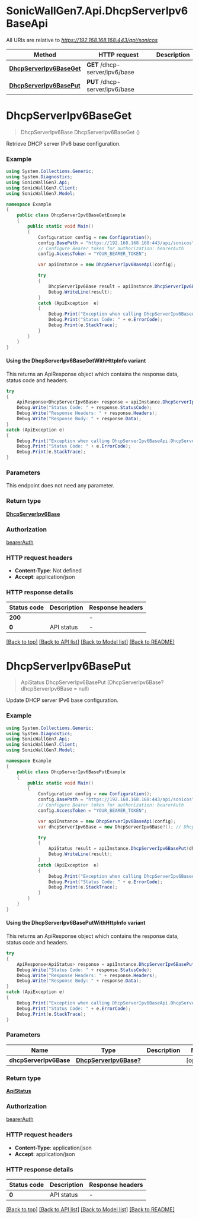 # SonicWallGen7.Api.DhcpServerIpv6BaseApi

All URIs are relative to *https://192.168.168.168:443/api/sonicos*

| Method | HTTP request | Description |
|--------|--------------|-------------|
| [**DhcpServerIpv6BaseGet**](DhcpServerIpv6BaseApi.md#dhcpserveripv6baseget) | **GET** /dhcp-server/ipv6/base |  |
| [**DhcpServerIpv6BasePut**](DhcpServerIpv6BaseApi.md#dhcpserveripv6baseput) | **PUT** /dhcp-server/ipv6/base |  |

<a id="dhcpserveripv6baseget"></a>
# **DhcpServerIpv6BaseGet**
> DhcpServerIpv6Base DhcpServerIpv6BaseGet ()



Retrieve DHCP server IPv6 base configuration.

### Example
```csharp
using System.Collections.Generic;
using System.Diagnostics;
using SonicWallGen7.Api;
using SonicWallGen7.Client;
using SonicWallGen7.Model;

namespace Example
{
    public class DhcpServerIpv6BaseGetExample
    {
        public static void Main()
        {
            Configuration config = new Configuration();
            config.BasePath = "https://192.168.168.168:443/api/sonicos";
            // Configure Bearer token for authorization: bearerAuth
            config.AccessToken = "YOUR_BEARER_TOKEN";

            var apiInstance = new DhcpServerIpv6BaseApi(config);

            try
            {
                DhcpServerIpv6Base result = apiInstance.DhcpServerIpv6BaseGet();
                Debug.WriteLine(result);
            }
            catch (ApiException  e)
            {
                Debug.Print("Exception when calling DhcpServerIpv6BaseApi.DhcpServerIpv6BaseGet: " + e.Message);
                Debug.Print("Status Code: " + e.ErrorCode);
                Debug.Print(e.StackTrace);
            }
        }
    }
}
```

#### Using the DhcpServerIpv6BaseGetWithHttpInfo variant
This returns an ApiResponse object which contains the response data, status code and headers.

```csharp
try
{
    ApiResponse<DhcpServerIpv6Base> response = apiInstance.DhcpServerIpv6BaseGetWithHttpInfo();
    Debug.Write("Status Code: " + response.StatusCode);
    Debug.Write("Response Headers: " + response.Headers);
    Debug.Write("Response Body: " + response.Data);
}
catch (ApiException e)
{
    Debug.Print("Exception when calling DhcpServerIpv6BaseApi.DhcpServerIpv6BaseGetWithHttpInfo: " + e.Message);
    Debug.Print("Status Code: " + e.ErrorCode);
    Debug.Print(e.StackTrace);
}
```

### Parameters
This endpoint does not need any parameter.
### Return type

[**DhcpServerIpv6Base**](DhcpServerIpv6Base.md)

### Authorization

[bearerAuth](../README.md#bearerAuth)

### HTTP request headers

 - **Content-Type**: Not defined
 - **Accept**: application/json


### HTTP response details
| Status code | Description | Response headers |
|-------------|-------------|------------------|
| **200** |  |  -  |
| **0** | API status |  -  |

[[Back to top]](#) [[Back to API list]](../README.md#documentation-for-api-endpoints) [[Back to Model list]](../README.md#documentation-for-models) [[Back to README]](../README.md)

<a id="dhcpserveripv6baseput"></a>
# **DhcpServerIpv6BasePut**
> ApiStatus DhcpServerIpv6BasePut (DhcpServerIpv6Base? dhcpServerIpv6Base = null)



Update DHCP server IPv6 base configuration.

### Example
```csharp
using System.Collections.Generic;
using System.Diagnostics;
using SonicWallGen7.Api;
using SonicWallGen7.Client;
using SonicWallGen7.Model;

namespace Example
{
    public class DhcpServerIpv6BasePutExample
    {
        public static void Main()
        {
            Configuration config = new Configuration();
            config.BasePath = "https://192.168.168.168:443/api/sonicos";
            // Configure Bearer token for authorization: bearerAuth
            config.AccessToken = "YOUR_BEARER_TOKEN";

            var apiInstance = new DhcpServerIpv6BaseApi(config);
            var dhcpServerIpv6Base = new DhcpServerIpv6Base?(); // DhcpServerIpv6Base? |  (optional) 

            try
            {
                ApiStatus result = apiInstance.DhcpServerIpv6BasePut(dhcpServerIpv6Base);
                Debug.WriteLine(result);
            }
            catch (ApiException  e)
            {
                Debug.Print("Exception when calling DhcpServerIpv6BaseApi.DhcpServerIpv6BasePut: " + e.Message);
                Debug.Print("Status Code: " + e.ErrorCode);
                Debug.Print(e.StackTrace);
            }
        }
    }
}
```

#### Using the DhcpServerIpv6BasePutWithHttpInfo variant
This returns an ApiResponse object which contains the response data, status code and headers.

```csharp
try
{
    ApiResponse<ApiStatus> response = apiInstance.DhcpServerIpv6BasePutWithHttpInfo(dhcpServerIpv6Base);
    Debug.Write("Status Code: " + response.StatusCode);
    Debug.Write("Response Headers: " + response.Headers);
    Debug.Write("Response Body: " + response.Data);
}
catch (ApiException e)
{
    Debug.Print("Exception when calling DhcpServerIpv6BaseApi.DhcpServerIpv6BasePutWithHttpInfo: " + e.Message);
    Debug.Print("Status Code: " + e.ErrorCode);
    Debug.Print(e.StackTrace);
}
```

### Parameters

| Name | Type | Description | Notes |
|------|------|-------------|-------|
| **dhcpServerIpv6Base** | [**DhcpServerIpv6Base?**](DhcpServerIpv6Base?.md) |  | [optional]  |

### Return type

[**ApiStatus**](ApiStatus.md)

### Authorization

[bearerAuth](../README.md#bearerAuth)

### HTTP request headers

 - **Content-Type**: application/json
 - **Accept**: application/json


### HTTP response details
| Status code | Description | Response headers |
|-------------|-------------|------------------|
| **0** | API status |  -  |

[[Back to top]](#) [[Back to API list]](../README.md#documentation-for-api-endpoints) [[Back to Model list]](../README.md#documentation-for-models) [[Back to README]](../README.md)

